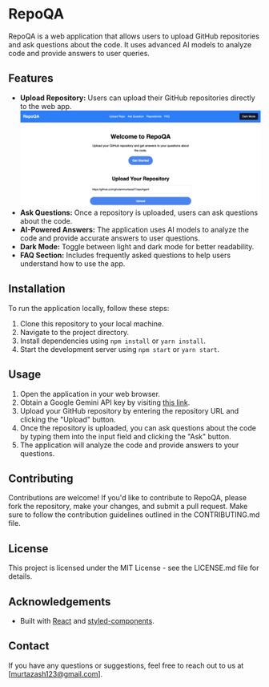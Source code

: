 # RepoQA

RepoQA is a web application that allows users to upload GitHub repositories and ask questions about the code. It uses advanced AI models to analyze code and provide answers to user queries.

## Features

- **Upload Repository:** Users can upload their GitHub repositories directly to the web app.
![homepage](https://github.com/ghulammurtaza27/repoAgent/blob/main/screenshots/Screenshot%202024-05-19%20at%202.58.07%20AM.png "Homepage")
- **Ask Questions:** Once a repository is uploaded, users can ask questions about the code.
- **AI-Powered Answers:** The application uses AI models to analyze the code and provide accurate answers to user questions.
- **Dark Mode:** Toggle between light and dark mode for better readability.
- **FAQ Section:** Includes frequently asked questions to help users understand how to use the app.

## Installation

To run the application locally, follow these steps:

1. Clone this repository to your local machine.
2. Navigate to the project directory.
3. Install dependencies using `npm install` or `yarn install`.
4. Start the development server using `npm start` or `yarn start`.

## Usage

1. Open the application in your web browser.
2. Obtain a Google Gemini API key by visiting [this link](https://aistudio.google.com/app/apikey).
3. Upload your GitHub repository by entering the repository URL and clicking the "Upload" button.
4. Once the repository is uploaded, you can ask questions about the code by typing them into the input field and clicking the "Ask" button.
5. The application will analyze the code and provide answers to your questions.






## Contributing

Contributions are welcome! If you'd like to contribute to RepoQA, please fork the repository, make your changes, and submit a pull request. Make sure to follow the contribution guidelines outlined in the CONTRIBUTING.md file.

## License

This project is licensed under the MIT License - see the LICENSE.md file for details.

## Acknowledgements

- Built with [React](https://reactjs.org) and [styled-components](https://styled-components.com).

## Contact

If you have any questions or suggestions, feel free to reach out to us at [murtazash123@gmail.com].

